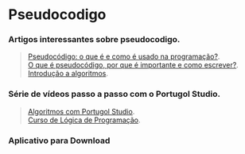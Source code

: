 # Pseudocodigo

### Artigos interessantes sobre pseudocodigo.
  >[Pseudocódigo: o que é e como é usado na programação?](https://blog.betrybe.com/tecnologia/pseudocodigo/#:~:text=com%20a%20gente!-,O%20que%20%C3%A9%20pseudoc%C3%B3digo%3F,que%20o%20c%C3%B3digo%20deve%20fazer.).   
  >[O que é pseudocódigo, por que é importante e como escrever?](https://kenzie.com.br/blog/pseudocodigo/).   
  >[Introdução a algoritmos](https://embarcados.com.br/pseudocodigo/).   
   
      
         
             

### Série de vídeos passo a passo com o Portugol Studio.   
  >[Algoritmos com Portugol Studio](https://www.youtube.com/playlist?list=PL8vn1Rt-MINYatt7pRnEOdBn_I2ahXZxW).   
  >[Curso de Lógica de Programação](https://www.youtube.com/playlist?list=PLHz_AreHm4dmSj0MHol_aoNYCSGFqvfXV).   
  

### Aplicativo para Download 
